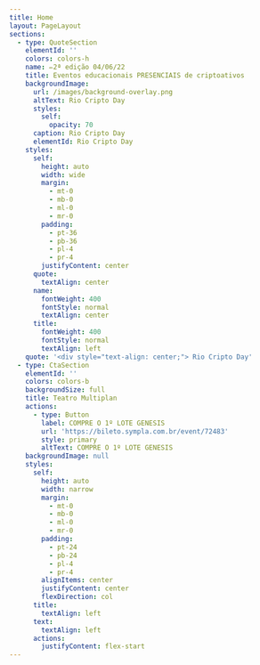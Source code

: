 ```yaml
---
title: Home
layout: PageLayout
sections:
  - type: QuoteSection
    elementId: ''
    colors: colors-h
    name: ✏️2ª edição 04/06/22
    title: Eventos educacionais PRESENCIAIS de criptoativos
    backgroundImage:
      url: /images/background-overlay.png
      altText: Rio Cripto Day
      styles:
        self:
          opacity: 70
      caption: Rio Cripto Day
      elementId: Rio Cripto Day
    styles:
      self:
        height: auto
        width: wide
        margin:
          - mt-0
          - mb-0
          - ml-0
          - mr-0
        padding:
          - pt-36
          - pb-36
          - pl-4
          - pr-4
        justifyContent: center
      quote:
        textAlign: center
      name:
        fontWeight: 400
        fontStyle: normal
        textAlign: center
      title:
        fontWeight: 400
        fontStyle: normal
        textAlign: left
    quote: '<div style="text-align: center;"> Rio Cripto Day'
  - type: CtaSection
    elementId: ''
    colors: colors-b
    backgroundSize: full
    title: Teatro Multiplan
    actions:
      - type: Button
        label: COMPRE O 1º LOTE GENESIS
        url: 'https://bileto.sympla.com.br/event/72483'
        style: primary
        altText: COMPRE O 1º LOTE GENESIS
    backgroundImage: null
    styles:
      self:
        height: auto
        width: narrow
        margin:
          - mt-0
          - mb-0
          - ml-0
          - mr-0
        padding:
          - pt-24
          - pb-24
          - pl-4
          - pr-4
        alignItems: center
        justifyContent: center
        flexDirection: col
      title:
        textAlign: left
      text:
        textAlign: left
      actions:
        justifyContent: flex-start
---
```

